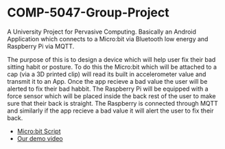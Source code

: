 # COMP-5047-Group-Project
A University Project for Pervasive Computing. Basically an Android Application which connects to a Micro:bit via Bluetooth low energy and 
Raspberry Pi via MQTT. 

The purpose of this is to design a device which will help user fix their bad sitting habit or posture. To do this the Micro:bit which will
be attached to a cap (via a 3D printed clip) will read its built in accelerometer value and transmit it to an App. Once the app recieve a 
bad value the user will be alerted to fix their bad habbit. The Raspberry Pi will be equipped with a force sensor which will be placed inside
the back rest of the user to make sure that their back is straight. The Raspberry is connected through MQTT and similarly if the app recieve
a bad value it will alert the user to fix their back.

* [Micro:bit Script](https://makecode.microbit.org/_VKjEPJ5siDc8)
* [Our demo video](https://youtu.be/hbHHSo2vLdc)
